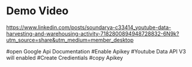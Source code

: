 # Demo Video
https://www.linkedin.com/posts/soundarya-c33414_youtube-data-harvesting-and-warehousing-activity-7182800894948728832-6N9k?utm_source=share&utm_medium=member_desktop

#open Google Api Documentation
#Enable Apikey
#Youtube Data API V3 will enabled
#Create Credientials
#copy Apikey
